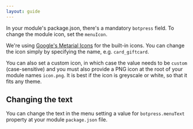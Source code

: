 ```yaml
---
layout: guide
---
```


In your module's package.json, there's a mandatory `botpress` field. To change the module icon, set the `menuIcon`.

We're using [Google's Metarial Icons](https://material.io/icons/) for the built-in icons. You can change the icon simply by specifying the name, e.g. `card_giftcard`.

You can also set a custom icon, in which case the value needs to be `custom` (case-sensitive) and you must also provide a PNG icon at the root of your module names `icon.png`. It is best if the icon is greyscale or white, so that it fits any theme.

## Changing the text <a class="toc" id="toc-changing-the-text" href="#toc-changing-the-text"></a>

You can change the text in the menu setting a value for `botpress.menuText` property at your module `package.json` file.
